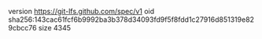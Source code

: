 version https://git-lfs.github.com/spec/v1
oid sha256:143cac61fcf6b9992ba3b378d34093fd9f5f8fdd1c27916d851319e829cbcc76
size 4345
